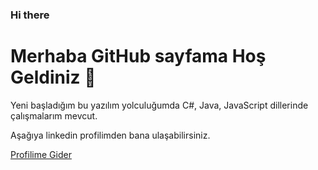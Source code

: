 ### Hi there 

<h1>Merhaba GitHub sayfama Hoş Geldiniz 👋</h1>
<p>Yeni başladığım bu yazılım yolculuğumda C#, Java, JavaScript dillerinde çalışmalarım mevcut.</p>
<p>Aşağıya linkedin profilimden bana ulaşabilirsiniz.</p>
<a href="https://www.linkedin.com/in/myk1988/" target="_blank" title="MYK">Profilime Gider</a>

<!--
**MYK1988/MYK1988** is a ✨ _special_ ✨ repository because its `README.md` (this file) appears on your GitHub profile.

Here are some ideas to get you started:

- 🔭 I’m currently working on ...
- 🌱 I’m currently learning ...
- 👯 I’m looking to collaborate on ...
- 🤔 I’m looking for help with ...
- 💬 Ask me about ...
- 📫 How to reach me: ...
- 😄 Pronouns: ...
- ⚡ Fun fact: ...
-->

